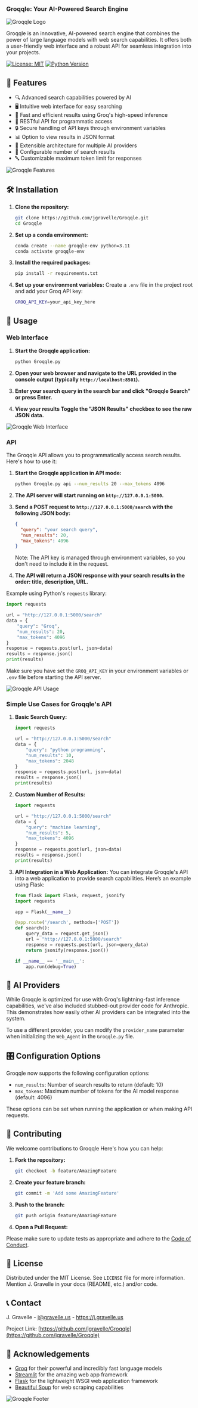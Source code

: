 ### Groqqle: Your AI-Powered Search Engine

![Groqqle Logo](https://github.com/user-attachments/assets/1ff3686d-130f-4b63-ae4d-f0cf7bb6562e)

Groqqle is an innovative, AI-powered search engine that combines the power of large language models with web search capabilities. It offers both a user-friendly web interface and a robust API for seamless integration into your projects.

[![License: MIT](https://img.shields.io/badge/License-MIT-yellow.svg)](https://opensource.org/licenses/MIT)
[![Python Version](https://img.shields.io/badge/python-3.8%2B-blue)](https://www.python.org/downloads/)

## 🌟 Features

- 🔍 Advanced search capabilities powered by AI
- 🖥️ Intuitive web interface for easy searching
- 🚀 Fast and efficient results using Groq's high-speed inference
- 🔌 RESTful API for programmatic access
- 🔒 Secure handling of API keys through environment variables
- 📊 Option to view results in JSON format
- 🔄 Extensible architecture for multiple AI providers
- 🔢 Configurable number of search results
- 🔤 Customizable maximum token limit for responses

![Groqqle Features](image-5.png)

## 🛠️ Installation

1. **Clone the repository:**
   ```bash
   git clone https://github.com/jgravelle/Groqqle.git
   cd Groqqle
   ```

2. **Set up a conda environment:**
   ```bash
   conda create --name groqqle-env python=3.11
   conda activate groqqle-env
   ```

3. **Install the required packages:**
   ```bash
   pip install -r requirements.txt
   ```

4. **Set up your environment variables:**
   Create a `.env` file in the project root and add your Groq API key:
   ```bash
   GROQ_API_KEY=your_api_key_here
   ```

## 🚀 Usage

### Web Interface

1. **Start the Groqqle application:**
   ```bash
   python Groqqle.py
   ```

2. **Open your web browser and navigate to the URL provided in the console output (typically `http://localhost:8501`).**

3. **Enter your search query in the search bar and click "Groqqle Search" or press Enter.**

4. **View your results Toggle the "JSON Results" checkbox to see the raw JSON data.**

![Groqqle Web Interface](image-2.png)

### API

The Groqqle API allows you to programmatically access search results. Here's how to use it:

1. **Start the Groqqle application in API mode:**
   ```bash
   python Groqqle.py api --num_results 20 --max_tokens 4096
   ```

2. **The API server will start running on `http://127.0.0.1:5000`.**

3. **Send a POST request to `http://127.0.0.1:5000/search` with the following JSON body:**
   ```json
   {
     "query": "your search query",
     "num_results": 20,
     "max_tokens": 4096
   }
   ```

   Note: The API key is managed through environment variables, so you don't need to include it in the request.

4. **The API will return a JSON response with your search results in the order: title, description, URL.**

Example using Python's `requests` library:

```python
import requests

url = "http://127.0.0.1:5000/search"
data = {
    "query": "Groq",
    "num_results": 20,
    "max_tokens": 4096
}
response = requests.post(url, json=data)
results = response.json()
print(results)
```

Make sure you have set the `GROQ_API_KEY` in your environment variables or `.env` file before starting the API server.

![Groqqle API Usage](image-3.png)

### Simple Use Cases for Groqqle's API

1. **Basic Search Query:**
   ```python
   import requests

   url = "http://127.0.0.1:5000/search"
   data = {
       "query": "python programming",
       "num_results": 10,
       "max_tokens": 2048
   }
   response = requests.post(url, json=data)
   results = response.json()
   print(results)
   ```

2. **Custom Number of Results:**
   ```python
   import requests

   url = "http://127.0.0.1:5000/search"
   data = {
       "query": "machine learning",
       "num_results": 5,
       "max_tokens": 4096
   }
   response = requests.post(url, json=data)
   results = response.json()
   print(results)
   ```

3. **API Integration in a Web Application:**
   You can integrate Groqqle's API into a web application to provide search capabilities. Here’s an example using Flask:
   ```python
   from flask import Flask, request, jsonify
   import requests

   app = Flask(__name__)

   @app.route('/search', methods=['POST'])
   def search():
       query_data = request.get_json()
       url = "http://127.0.0.1:5000/search"
       response = requests.post(url, json=query_data)
       return jsonify(response.json())

   if __name__ == '__main__':
       app.run(debug=True)
   ```

## 🔄 AI Providers

While Groqqle is optimized for use with Groq's lightning-fast inference capabilities, we've also included stubbed-out provider code for Anthropic. This demonstrates how easily other AI providers can be integrated into the system.

To use a different provider, you can modify the `provider_name` parameter when initializing the `Web_Agent` in the `Groqqle.py` file.

## 🎛️ Configuration Options

Groqqle now supports the following configuration options:

- `num_results`: Number of search results to return (default: 10)
- `max_tokens`: Maximum number of tokens for the AI model response (default: 4096)

These options can be set when running the application or when making API requests.

## 🤝 Contributing

We welcome contributions to Groqqle Here's how you can help:

1. **Fork the repository:**
   ```bash
   git checkout -b feature/AmazingFeature
   ```

2. **Create your feature branch:**
   ```bash
   git commit -m 'Add some AmazingFeature'
   ```

3. **Push to the branch:**
   ```bash
   git push origin feature/AmazingFeature
   ```

4. **Open a Pull Request:**

Please make sure to update tests as appropriate and adhere to the [Code of Conduct](CODE_OF_CONDUCT.md).

## 📄 License

Distributed under the MIT License. See `LICENSE` file for more information. Mention J. Gravelle in your docs (README, etc.) and/or code.

## 📞 Contact

J. Gravelle - j@gravelle.us - https://j.gravelle.us

Project Link: [https://github.com/jgravelle/Groqqle](https://github.com/jgravelle/Groqqle)

## 🙏 Acknowledgements

- [Groq](https://groq.com/) for their powerful and incredibly fast language models
- [Streamlit](https://streamlit.io/) for the amazing web app framework
- [Flask](https://flask.palletsprojects.com/) for the lightweight WSGI web application framework
- [Beautiful Soup](https://www.crummy.com/software/BeautifulSoup/) for web scraping capabilities

![Groqqle Footer](https://github.com/user-attachments/assets/1ff3686d-130f-4b63-ae4d-f0cf7bb6562e)
